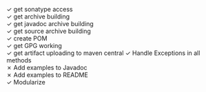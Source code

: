 &check; get sonatype access  
&check; get archive building  
&check; get javadoc archive building  
&check; get source archive building  
&check; create POM  
&check; get GPG working  
&check; get artifact uploading to maven central
&check; Handle Exceptions in all methods  
&cross; Add examples to Javadoc  
&cross; Add examples to README  
&check; Modularize  


